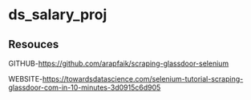 # ds_salary_proj

## Resouces
GITHUB-https://github.com/arapfaik/scraping-glassdoor-selenium

WEBSITE-https://towardsdatascience.com/selenium-tutorial-scraping-glassdoor-com-in-10-minutes-3d0915c6d905

